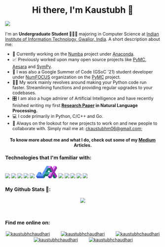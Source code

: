 <h1 align="center">Hi there, I'm Kaustubh 👋</h1>

![](https://komarev.com/ghpvc/?username=kc611)

I'm an **Undergraduate Student 👨🏽‍💼** majoring in Computer Science at [Indian Institute of Information Technology, Gwalior, India](https://www.iiitm.ac.in/index.php/en/). A short description about me: 
- 🔭 Currently working on the [Numba](https://github.com/numba/numba) project under [Anaconda](https://www.anaconda.com/). 
- 📈 Previously worked upon many open source projects like [PyMC](https://github.com/pymc-devs/pymc), [Aesara](https://github.com/aesara-devs/aesara) and [SymPy](https://github.com/sympy/sympy). 
- 📖 I was also a Google Summer of Code (GSoC '21) student developer under [NumFOCUS](https://numfocus.org/) organization on the [PyMC](https://github.com/pymc-devs/pymc) project.
- 🤹🏽 My work mainly revolves around making your Python code run faster. Streamlining functions and providing regular upgrades to your codebases. 
- 🎛 I am also a huge admirer of Artificial Intelligence and have recently finished writing my first **[Research Paper](https://arxiv.org/abs/2010.05243) in Natural Language Processing.**
- 💻 I code primarily in Python, C/C++ and Go.
- 💬 Always on the lookout for new projects to work on and new people to collaborate with. Simply mail me at: <ckaustubhm06@gmail.com>;

<h4 align="center"> To know more about me and what I do, check out some of my <a href="https://medium.com/@ckaustubhm06/">Medium</a> Articles.</h4>

### Technologies that I'm familiar with:

[<code><img height="50" src="https://cdn.iconscout.com/icon/free/png-512/c-programming-569564.png"></code>](https://en.wikipedia.org/wiki/C_(programming_language))
[<code><img height="50" src="https://upload.wikimedia.org/wikipedia/commons/thumb/1/18/ISO_C%2B%2B_Logo.svg/306px-ISO_C%2B%2B_Logo.svg.png"></code>](https://en.wikipedia.org/wiki/C%2B%2B)
[<code><img height="50" src="https://cdn3.iconfinder.com/data/icons/logos-and-brands-adobe/512/267_Python-512.png"></code>](https://www.python.org/)
[<code><img height="50" src="https://aws1.discourse-cdn.com/free1/uploads/numba/original/1X/ea903b618c746c0959bd154f9f6acb5f0ca1b52e.png"></code>](https://github.com/numba/numba)
[<code><img height="50" src="https://llvm.org/img/DragonMedium.png"></code>](https://llvm.org/)
[<code><img height="40" src="https://raw.githubusercontent.com/google/jax/main/images/jax_logo_250px.png"></code>](https://github.com/google/jax)
[<code><img height="50" src="https://avatars.githubusercontent.com/u/84473952?s=200&v=4"></code>](https://github.com/aesara-devs/aesara)
[<code><img height="50" src="https://avatars.githubusercontent.com/u/81121?s=200&v=4"></code>](https://github.com/pymc-devs/pymc)
[<code><img height="50" src="https://avatars.githubusercontent.com/u/260832?s=200&v=4"></code>](https://github.com/sympy/sympy)
[<code><img height="50" src="https://upload.wikimedia.org/wikipedia/commons/thumb/2/2d/Tensorflow_logo.svg/1200px-Tensorflow_logo.svg.png"></code>](https://www.tensorflow.org/)
[<code><img height="50" src="https://colab.research.google.com/img/colab_favicon_256px.png"></code>](https://colab.research.google.com/)
<br>






### My Github Stats 👀:

<p align="center">
<img align="center" src="https://github-readme-stats.vercel.app/api?username=kc611&show_icons=true&hide_border=true">
</p>

<br>

### Find me online on:

<p align="center">
<a href="https://www.linkedin.com/in/kaustubh-chaudhari-763a26193/" target="blank"><img align="center" src="https://cdn-icons-png.flaticon.com/512/174/174857.png" alt="kaustubhchaudhari" height="30" width="30" /></a>&nbsp;&nbsp;&nbsp;&nbsp;&nbsp;&nbsp;&nbsp;&nbsp;
<a href="mailto:ckaustubhm06@gmail.com" target="blank"><img align="center" src="https://cdn-icons-png.flaticon.com/512/5968/5968534.png" alt="kaustubhchaudhari" height="30" width="30" /></a>&nbsp;&nbsp;&nbsp;&nbsp;&nbsp;&nbsp;&nbsp;&nbsp;
<a href="https://leetcode.com/ckaustubhm06/" target="blank"><img align="center" src="https://leetcode.com/static/images/LeetCode_logo_rvs.png" alt="kaustubhchaudhari" height="30" width="30" /></a>&nbsp;&nbsp;&nbsp;&nbsp;&nbsp;&nbsp;&nbsp;&nbsp;
<a href="https://www.codechef.com/users/ckaustubhm06" target="blank"><img align="center" src="https://static.uacdn.net/thumbnail/external-app-icons/ce4fd2180646452aa0b03c3ffa3ef8e2.png" alt="kaustubhchaudhari" height="30" width="30" /></a>&nbsp;&nbsp;&nbsp;&nbsp;&nbsp;&nbsp;&nbsp;&nbsp;
<a href="https://twitter.com/_kc611_" target="blank"><img align="center" src="https://upload.wikimedia.org/wikipedia/sco/thumb/9/9f/Twitter_bird_logo_2012.svg/1200px-Twitter_bird_logo_2012.svg.png" alt="kaustubhchaudhari" height="30" width="35" /></a>&nbsp;&nbsp;&nbsp;&nbsp;&nbsp;&nbsp;&nbsp;&nbsp;

</p>
